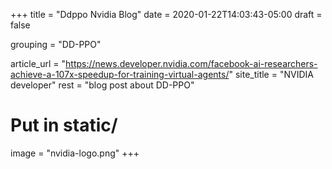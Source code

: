 +++
title = "Ddppo Nvidia Blog"
date = 2020-01-22T14:03:43-05:00
draft = false

grouping = "DD-PPO"

article_url = "https://news.developer.nvidia.com/facebook-ai-researchers-achieve-a-107x-speedup-for-training-virtual-agents/"
site_title = "NVIDIA developer"
rest = "blog post about DD-PPO"

# Put in static/
image = "nvidia-logo.png"
+++
